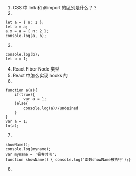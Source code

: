 1. CSS 中 link 和 @import 的区别是什么？？
2. 
```
let a = { n: 1 }; 
let b = a; 
a.x = a = { n: 2 }; 
console.log(a, b);
```
3. 
```
console.log(b);
let b = 1;
```
4. React Fiber Node 类型
5. React 中怎么实现 hooks 的
6. 
```
function a(a){
	if(true){
		var a = 1;
	}else{
		console.log(a)//undeined
	}
}
var a = 1;
fn(a);
```
7. 
```
showName();
console.log(myname);
var myname = '极客时间';
function showName() { console.log('函数showName被执行');}
```
8.

